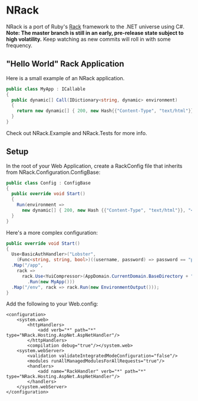 NRack
=====
NRack is a port of Ruby's [Rack](http://rack.rubyforge.org/) framework to the .NET universe using C#.  **Note:  The master branch is still in an early, pre-release state subject to high volatility.**  Keep watching as new commits will roll in with some frequency.

"Hello World" Rack Application
-------------------
Here is a small example of an NRack application.
```c#
public class MyApp : ICallable
{
  public dynamic[] Call(IDictionary<string, dynamic> environment)
  {
    return new dynamic[] { 200, new Hash{{"Content-Type", "text/html"}}, "<h1>Hello, World!</h1>"};
  }
}
```

Check out NRack.Example and NRack.Tests for more info.

Setup
-----

In the root of your Web Application, create a RackConfig file that inherits from NRack.Configuration.ConfigBase:

```c#
public class Config : ConfigBase
{
  public override void Start()
  {
    Run(environment =>
      new dynamic[] { 200, new Hash {{"Content-Type", "text/html"}}, "<h1>Hello, World!</h1>" });
  }
}
```

Here's a more complex configuration:
```c#
public override void Start()
{
  Use<BasicAuthHandler>("Lobster",
    (Func<string, string, bool>)((username, password) => password == "p4ssw0rd!"))
  .Map("/app",
    rack =>
      rack.Use<YuiCompressor>(AppDomain.CurrentDomain.BaseDirectory + "Scripts\\")
        .Run(new MyApp()))
  .Map("/env", rack => rack.Run(new EnvironmentOutput()));
}
```

Add the following to your Web.config:

	<configuration>
		<system.web>
			<httpHandlers>
				<add verb="*" path="*" type="NRack.Hosting.AspNet.AspNetHandler"/>
			</httpHandlers>
			<compilation debug="true"/></system.web>
		<system.webServer>
			<validation validateIntegratedModeConfiguration="false"/>
			<modules runAllManagedModulesForAllRequests="true"/>
			<handlers>
				<add name="RackHandler" verb="*" path="*" type="NRack.Hosting.AspNet.AspNetHandler"/>
			</handlers>
		</system.webServer>
	</configuration>
